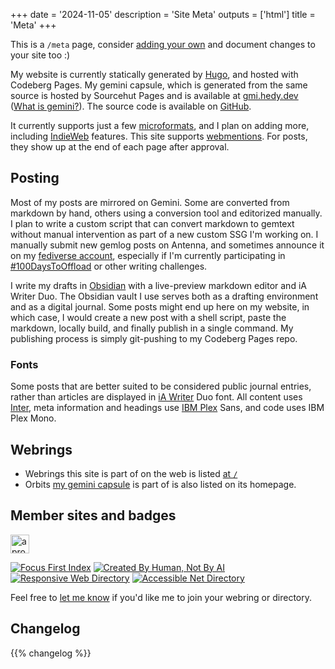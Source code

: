 +++
date = '2024-11-05'
description = 'Site Meta'
outputs = ['html']
title = 'Meta'
+++

<div class="callout note">

This is a `/meta` page, consider [adding your
own](/posts/meta-pages/) and document changes to your site too :)

</div>

My website is currently statically generated by [Hugo](https://gohugo.io), and
hosted with Codeberg Pages. My gemini capsule, which is generated from the same
source is hosted by Sourcehut Pages and is available at
[gmi.hedy.dev](gemini://gmi.hedy.dev/) ([What is
gemini?](https://geminiprotocol.net)). The source code is available on
[GitHub](https://github.com/hedyhli/site).

It currently supports just a few [microformats](https://microformats.org/), and
I plan on adding more, including [IndieWeb](https://indieweb.org/) features.
This site supports [webmentions](https://en.wikipedia.org/wiki/Webmention). For
posts, they show up at the end of each page after approval.

## Posting

Most of my posts are mirrored on Gemini. Some are converted from markdown by
hand, others using a conversion tool and editorized manually. I plan to write a
custom script that can convert markdown to gemtext without manual intervention
as part of a new custom SSG I'm working on. I manually submit new gemlog posts
on Antenna, and sometimes announce it on my [fediverse
account](https://tilde.zone/@hedy), especially if I'm currently participating in
[#100DaysToOffload](https://100daystooffload.com/) or other writing challenges.

I write my drafts in [Obsidian](https://obsidian.md/) with a live-preview
markdown editor and iA Writer Duo. The Obsidian vault I use serves both as a
drafting environment and as a digital journal. Some posts might end up here on
my website, in which case, I would create a new post with a shell script, paste
the markdown, locally build, and finally publish in a single command. My
publishing process is simply git-pushing to my Codeberg Pages repo.

### Fonts

Some posts that are better suited to be considered public journal entries,
rather than articles are displayed in [iA
Writer](https://github.com/iaolo/iA-Fonts) Duo font. All content uses
[Inter](https://github.com/rsms/inter), meta information and headings use [IBM
Plex](https://github.com/IBM/type) Sans, and code uses IBM Plex Mono.

## Webrings

- Webrings this site is part of on the web is listed [at `/`](/)
- Orbits [my gemini capsule](gemini://gmi.hedy.dev/) is part of is also listed
  on its homepage.

## Member sites and badges

<a href="https://512kb.club"><img height="30" src="https://512kb.club/assets/images/green-team.svg" alt="a proud member of the green team of 512KB club" /></a>
<div class="badges">
<a href='https://www.beepbird.net/index.html'><img src="https://www.beepbird.net/webring/focusfirst.png" alt="Focus First Index"></a>
<a href='https://notbyai.fyi/'><img src="/created-by-human_white.png" alt="Created By Human, Not By AI"></a>
<a href='https://kalechips.net/responsive/index'><img src="https://kalechips.net/responsive/buttons/8831-1.png" alt="Responsive Web Directory"></a>
<a href='https://pinkvampyr.leprd.space/accessiblenet/index'><img src="https://www.beepbird.net/outlinks/badges/accessible-net.webp" alt="Accessible Net Directory"></a>
</div>

Feel free to [let me know](/about/) if you'd like me to join your webring or
directory.

## Changelog

{{% changelog %}}
